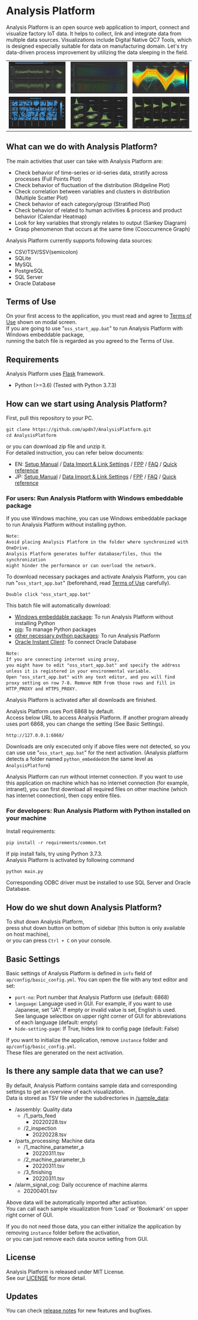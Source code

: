 # Analysis Platform

Analysis Platform is an open source web application to import, connect and visualize factory IoT data. It helps to collect, link and integrate data from multiple data sources.
Visualizations include Digital Native QC7 Tools, which is designed especially suitable for data on manufacturing domain.
Let's try data-driven process improvement by utilizing the data sleeping in the field.

<table border="0">
<tr>
<td><img src="ap/config/image/FPP.png" alt="FPP" width="200"></td>
<td><img src="ap/config/image/RLP.png" alt="FPP" width="200"></td>
<td><img src="ap/config/image/PCP.png" alt="PCP" width="200"></td>
</tr>
<tr>
<td><img src="ap/config/image/CHM.png" alt="CHM" width="200"></td>
<td><img src="ap/config/image/MSP.png" alt="MSP" width="200"></td>
<td><img src="ap/config/image/StP.png" alt="PCP" width="200"></td>
</tr>
</table>

## What can we do with Analysis Platform?

The main activities that user can take with Analysis Platform are:

* Check behavior of time-series or id-series data, stratify across processes (Full Points Plot)
* Check behavior of fluctuation of the distribution (Ridgeline Plot)
* Check correlation between variables and clusters in distribution (Multiple Scatter Plot)
* Check behavior of each category/group (Stratified Plot)
* Check behavior of related to human activities & process and product behavior (Calendar Heatmap)
* Look for key variables that strongly relates to output (Sankey Diagram)
* Grasp phenomenon that occurs at the same time (Cooccurrence Graph)

Analysis Platform currently supports following data sources:  

* CSV/TSV/SSV(semicolon)
* SQLite
* MySQL
* PostgreSQL
* SQL Server
* Oracle Database

## Terms of Use

On your first access to the application, you must read and agree to [Terms of Use](/about/terms_of_use_en.md) shown on modal screen.  
If you are going to use "`oss_start_app.bat`" to run Analysis Platform with
Windows embeddable package,  
running the batch file is regarded as you agreed to the Terms of Use.

## Requirements

Analysis Platform uses [Flask](https://flask.palletsprojects.com/en/latest/) framework. 

- Python (>=3.6) (Tested with Python 3.7.3)


## How can we start using Analysis Platform? 

First, pull this repository to your PC.  

```shell
git clone https://github.com/apdn7/AnalysisPlatform.git
cd AnalysisPlatform
```

or you can download zip file and unzip it.  
For detailed instruction, you can refer below documents:

- EN: [Setup Manual](https://github.com/apdn7/AnalysisPlatform/files/9314730/AP%2BDN7_setup_manual_EN_v1.0.pdf) / [Data Import & Link Settings](https://github.com/apdn7/AnalysisPlatform/files/9806411/AP%2BDN7_Setting_Manual_En0.pdf) / [FPP](https://github.com/apdn7/AnalysisPlatform/files/9806413/AP%2BDN7_User_Manual_FPP_En.pdf) / [FAQ](https://github.com/apdn7/AnalysisPlatform/files/9314734/AP%2BDN7_FAQ_EN_v1.0.pdf) / [Quick reference](https://github.com/apdn7/AnalysisPlatform/files/9314737/AP%2BDN7_v4.0_QuickReference_EN.pdf)
- JP: [Setup Manual](https://github.com/apdn7/AnalysisPlatform/files/9256466/AP%2BDN7_setup_manual_JP_v1.0.pdf) / [Data Import & Link Settings](https://github.com/apdn7/AnalysisPlatform/files/9806412/AP%2BDN7_Setting_Manual_Ver1.0_Jp.pdf) / [FPP](https://github.com/apdn7/AnalysisPlatform/files/9806414/AP-DN7_FPP_Jp0.pdf) / [FAQ](https://github.com/apdn7/AnalysisPlatform/files/9256487/AP%2BDN7_FAQ_JP_v1.0.pdf) / [Quick reference](https://github.com/apdn7/AnalysisPlatform/files/9314735/AP%2BDN7_v4.0_QuickReference_JP.pdf)


### For users: Run Analysis Platform with Windows embeddable package

If you use Windows machine, you can use Windows
embeddable package to run Analysis Platform 
without installing python.

```
Note:
Avoid placing Analysis Platform in the folder where synchronized with OneDrive.
Analysis Platform generates buffer database/files, thus the synchronization 
might hinder the performance or can overload the network.
```

To download necessary packages and activate Analysis Platform,
you can run "`oss_start_app.bat`" (beforehand, read [Terms of Use](/about/terms_of_use_en.md) carefully).

```
Double click "oss_start_app.bat"
```

This batch file will automatically
download:

* [Windows embeddable package](https://www.python.org/downloads/windows/): To run Analysis Platform without installing Python
* [pip](https://github.com/pypa/pip): To manage Python packages
* [other necessary python packages](requirements/common.txt): To run Analysis Platform
* [Oracle Instant Client](https://www.oracle.com/database/technologies/instant-client.html): To connect Oracle Database

```
Note:
If you are connecting internet using proxy, 
you might have to edit "oss_start_app.bat" and specify the address unless it is registered in your environmental variable.
Open "oss_start_app.bat" with any text editor, and you will find
proxy setting on row 7-8. Remove REM from those rows and fill in HTTP_PROXY and HTTPS_PROXY.
```

Analysis Platform is activated after all downloads are finished.

Analysis Platform uses Port 6868 by default.  
Access below URL to access Analysis Platform.
If another program already uses port 6868, you can change the setting (See Basic Settings).

```
http://127.0.0.1:6868/
```

Downloads are only excecuted only if above files were not detected, so you can use use "`oss_start_app.bat`" for the next activation. (Analysis platform detects a folder named `python_embedded`on the same level as `AnalysisPlatform`)

Analysis Platform can run without internet connection.
If you want to use this application on machine which has no internet connection (for example, intranet),
you can first download all required files on other machine (which has internet connection),
then copy entire files.

### For developers: Run Analysis Platform with Python installed on your machine

Install requirements:

```shell
pip install -r requirements/common.txt
```
If pip install fails, try using Python 3.7.3.  
Analysis Platform is activated by following command

```bash
python main.py
```

Corresponding ODBC driver must be installed to use SQL Server and Oracle Database.


## How do we shut down Analysis Platform?

To shut down Analysis Platform,   
press shut down button on bottom of sidebar (this button is only available on host machine),  
or you can press `Ctrl + C` on your console.

## Basic Settings

Basic settings of Analysis Platform is defined in 
`info` field of `ap/config/basic_config.yml`.
You can open the file with any text editor and set:

* `port-no`: Port number that Analysis Platform use (default: 6868)
* `language`: Language used in GUI. For example, if you want to use Japanese, set "JA". If empty or invalid value is set, English is used.  
See language selectbox on upper right corner of GUI for abbreviations of each language (default: empty)
* `hide-setting-page`: If True, hides link to config page (default: False)

If you want to initialize the application, remove `instance` folder and `ap/config/basic_config.yml`.  
These files are generated on the next activation.

## Is there any sample data that we can use?

By default, Analysis Platform contains sample data and corresponding settings to get an overview of each visualization.  
Data is stored as TSV file under the subdirectories in [/sample_data](/sample_data):

* /assembly: Quality data
  * /1_parts_feed
    * 20220228.tsv
  * /2_inspection
    * 20220228.tsv 
* /parts_processing: Machine data
  * /1_machine_parameter_a
    * 20220311.tsv
  * /2_machine_parameter_b
    * 20220311.tsv
  * /3_finishing
    * 20220311.tsv
* /alarm_signal_cog: Daily occurence of machine alarms
  * 20200401.tsv

Above data will be automatically imported after activation.  
You can call each sample visualization from 'Load' or 'Bookmark' on upper right corner of GUI.

If you do not need those data,
you can either initialize the application by removing `instance`
folder before the activation,  
or you can just remove each data source setting from GUI.

## License

Analysis Platform is released under MIT License.  
See our [LICENSE](LICENSE.md) for more detail.

## Updates

You can check [release notes](RELEASE.md) for new features and bugfixes.

